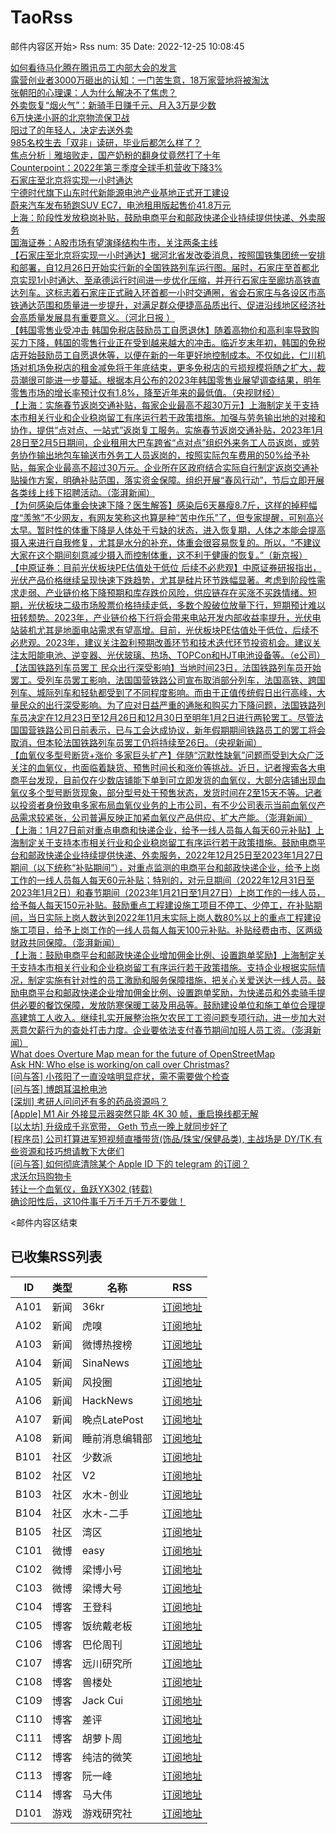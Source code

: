 # TaoRss

邮件内容区开始>
Rss num: 35  Date: 2022-12-25 10:08:45 <br/>

<a href='https://36kr.com/p/2058825859223171?f=rss'>如何看待马化腾在腾讯员工内部大会的发言</a><br/>
<a href='https://36kr.com/p/2058819746500480?f=rss'>露营创业者3000万砸出的认知：一门苦生意，18万家营地将被淘汰</a><br/>
<a href='https://36kr.com/p/2058806803337089?f=rss'>张朝阳的心理课：人为什么解决不了焦虑？</a><br/>
<a href='https://36kr.com/p/2058804215943040?f=rss'>外卖恢复“烟火气”：新骑手日赚千元、月入3万是少数</a><br/>
<a href='https://36kr.com/p/2058800640380553?f=rss'>6万快递小哥的北京物流保卫战</a><br/>
<a href='https://36kr.com/p/2057948700626821?f=rss'>阳过了的年轻人，决定去送外卖</a><br/>
<a href='https://36kr.com/p/2056357664130947?f=rss'>985名校生去「双非」读研，毕业后都怎么样了？</a><br/>
<a href='https://36kr.com/p/2054893857130121?f=rss'>焦点分析｜雅培败走，国产奶粉的翻身仗竟然打了十年</a><br/>
<a href='https://36kr.com/newsflashes/2058847202135682?f=rss'>Counterpoint：2022年第三季度全球手机营收下降3%</a><br/>
<a href='https://36kr.com/newsflashes/2058795689660041?f=rss'>石家庄至北京将实现一小时通达</a><br/>
<a href='https://36kr.com/newsflashes/2058795068821124?f=rss'>宁德时代旗下山东时代新能源电池产业基地正式开工建设</a><br/>
<a href='https://36kr.com/newsflashes/2058792924728969?f=rss'>蔚来汽车发布轿跑SUV EC7，电池租用版起售价41.8万元</a><br/>
<a href='https://36kr.com/newsflashes/2058791897730689?f=rss'>上海：阶段性发放稳岗补贴，鼓励电商平台和邮政快递企业持续提供快递、外卖服务</a><br/>
<a href='https://36kr.com/newsflashes/2058769893396101?f=rss'>国海证券：A股市场有望演绎结构牛市，关注两条主线</a><br/>
<a href='2918195'>【石家庄至北京将实现一小时通达】据河北省发改委消息，按照国铁集团统一安排和部署，自12月26日开始实行新的全国铁路列车运行图。届时，石家庄至首都北京实现1小时通达、至承德运行时间进一步优化压缩，并开行石家庄至廊坊高铁直达列车。这标志着石家庄正式融入环首都一小时交通圈，省会石家庄与各设区市高铁通达范围和质量进一步提升，对满足群众便捷高品质出行、促进沿线地区经济社会高质量发展具有重要意义。（河北日报 ）</a><br/>
<a href='https://finance.sina.cn/7x24/2022-12-25/detail-imxxvvuk8176883.d.html'>【韩国零售业受冲击 韩国免税店鼓励员工自愿退休】随着高物价和高利率导致购买力下降，韩国的零售行业正在受到越来越大的冲击。临近岁末年初，韩国的免税店开始鼓励员工自愿退休等，以便在新的一年更好地控制成本。不仅如此，仁川机场对机场免税店的租金减免将于年底结束，更多免税店的亏损规模将随之扩大，裁员潮很可能进一步蔓延。根据本月公布的2023年韩国零售业展望调查结果，明年零售市场的增长率预计仅有1.8%，降至近年来的最低值。（央视财经）</a><br/>
<a href='https://finance.sina.cn/7x24/2022-12-25/detail-imxxvvui1387741.d.html'>【上海：实施春节返岗交通补贴，每家企业最高不超30万元】上海制定关于支持本市相关行业和企业稳岗留工有序运行若干政策措施。加强与劳务输出地的对接和协作，提供“点对点、一站式”返岗复工服务。实施春节返岗交通补贴，2023年1月28日至2月5日期间，企业租用大巴车跨省“点对点”组织外来务工人员返岗，或劳务协作输出地包车输送市外务工人员返岗的，按照实际包车费用的50%给予补贴，每家企业最高不超过30万元。企业所在区政府结合实际自行制定返岗交通补贴操作方案，明确补贴范围，落实资金保障。组织开展“春风行动”，节后立即开展各类线上线下招聘活动。（澎湃新闻）</a><br/>
<a href='https://finance.sina.cn/7x24/2022-12-25/detail-imxxvvui1384585.d.html'>【为何感染后体重会快速下降？医生解答】感染后6天暴瘦8.7斤，这样的掉秤幅度“羡煞”不少网友，有网友笑称这也算是种“苦中作乐”了，但专家提醒，可别高兴太早。暂时性的体重下降是人体处于亏缺的状态，进入恢复期，人体之本能会提高摄入来进行自我修复，尤其是水分的补充，体重会很容易恢复的。所以，“不建议大家在这个期间刻意减少摄入而控制体重，这不利于健康的恢复。”（新京报）</a><br/>
<a href='https://finance.sina.cn/7x24/2022-12-25/detail-imxxvvuk8156389.d.html'>【中原证券：目前光伏板块PE估值处于低位 后续不必悲观】中原证券研报指出，光伏产品价格继续呈现快速下跌趋势，尤其是硅片环节跌幅显著。考虑到阶段性需求走弱、产业链价格下降预期和库存跌价风险，供应链存在买涨不买跌情绪。短期，光伏板块二级市场股票价格持续走低，多数个股破位放量下行，短期预计难以扭转颓势。2023年，产业链价格下行将会带来电站开发内部收益率提升，光伏电站装机尤其是地面电站需求有望高增。目前，光伏板块PE估值处于低位，后续不必悲观。2023年，建议关注盈利预期改善环节和技术迭代环节投资机会。建议关注太阳能电池、逆变器、光伏玻璃、热场、TOPCon和HJT电池设备等。（e公司）</a><br/>
<a href='https://finance.sina.cn/7x24/2022-12-25/detail-imxxvvui1378767.d.html'>【法国铁路列车员罢工 民众出行深受影响】当地时间23日，法国铁路列车员开始罢工。受列车员罢工影响，法国国营铁路公司宣布取消部分列车，法国高铁、跨国列车、城际列车和轻轨都受到了不同程度影响。而由于正值传统假日出行高峰，大量民众的出行深受影响。为了应对日益严重的通胀和购买力下降问题，法国铁路列车员决定在12月23日至12月26日和12月30日至明年1月2日进行两轮罢工。尽管法国国营铁路公司日前表示，已与工会达成协议，新年假期期间铁路员工的罢工将会取消，但本轮法国铁路列车员罢工仍将持续至26日。（央视新闻）</a><br/>
<a href='https://finance.sina.cn/7x24/2022-12-25/detail-imxxvvuk8150159.d.html'>【血氧仪多型号断货+涨价 多家巨头扩产】伴随“沉默性缺氧”问题而受到大众广泛关注的血氧仪，也面临着缺货、预售时间长和涨价等挑战。近日，记者搜索各大电商平台发现，目前仅在少数店铺能下单到可立即发货的血氧仪，大部分店铺出现血氧仪多个型号断货现象，部分型号处于预售状态，发货时间在2至15天不等。记者以投资者身份致电多家布局血氧仪业务的上市公司，有不少公司表示当前血氧仪产品需求较紧张，公司普遍反映正加紧血氧仪产品供应、扩大产能。（澎湃新闻）</a><br/>
<a href='https://finance.sina.cn/7x24/2022-12-25/detail-imxxvvui1366594.d.html'>【上海：1月27日前对重点电商和快递企业，给予一线人员每人每天60元补贴】上海制定关于支持本市相关行业和企业稳岗留工有序运行若干政策措施。鼓励电商平台和邮政快递企业持续提供快递、外卖服务，2022年12月25日至2023年1月27日期间（以下统称“补贴期间”），对重点监测的电商平台和邮政快递企业，给予上岗工作的一线人员每人每天60元补贴；特别的，对元旦期间（2022年12月31日至2023年1月2日）和春节期间（2023年1月21日至1月27日）上岗工作的一线人员，给予每人每天150元补贴。鼓励重点工程建设施工项目不停工、少停工，在补贴期间，当日实际上岗人数达到2022年11月末实际上岗人数80%以上的重点工程建设施工项目，给予上岗工作的一线人员每人每天100元补贴。补贴经费由市、区两级财政共同保障。（澎湃新闻）</a><br/>
<a href='https://finance.sina.cn/7x24/2022-12-25/detail-imxxvvuk8143577.d.html'>【上海：鼓励电商平台和邮政快递企业增加佣金比例、设置跑单奖励】上海制定关于支持本市相关行业和企业稳岗留工有序运行若干政策措施。支持企业根据实际情况，制定实施有针对性的员工激励和服务保障措施，把关心关爱送达一线人员。鼓励电商平台和邮政快递企业增加佣金比例、设置跑单奖励，为快递员和外卖骑手提供必要的餐饮保障，发放防寒保暖工装及用品等。鼓励建设单位和施工单位合理提高建筑工人收入。继续扎实开展整治拖欠农民工工资问题专项行动，进一步加大对恶意欠薪行为的查处打击力度。企业要依法支付春节期间加班人员工资。（澎湃新闻）</a><br/>
<a href='https://blog.andygol.co.ua/en/2022/12/24/creating-overture-map-and-future-of-osm/'>What does Overture Map mean for the future of OpenStreetMap</a><br/>
<a href='https://news.ycombinator.com/item?id=34122578'>Ask HN: Who else is working/on call over Christmas?</a><br/>
<a href='https://www.v2ex.com/t/904533#reply1'>[问与答] 小孩阳了一直没啥明显症状，需不需要做个检查</a><br/>
<a href='https://www.v2ex.com/t/904531#reply2'>[问与答] 博朗耳温枪电池</a><br/>
<a href='https://www.v2ex.com/t/904527#reply1'>[深圳] 考研人问问还有多的药品资源吗？</a><br/>
<a href='https://www.v2ex.com/t/904526#reply5'>[Apple] M1 Air 外接显示器突然只能 4K 30 帧，重启换线都无解</a><br/>
<a href='https://www.v2ex.com/t/904525#reply2'>[以太坊] 升级成千兆宽带， Geth 节点一晚上就同步好了</a><br/>
<a href='https://www.v2ex.com/t/904523#reply2'>[程序员] 公司打算进军短视频直播带货(饰品/珠宝/保健品类), 主战场是 DY/TK,有些资源和技巧想请教下大佬们</a><br/>
<a href='https://www.v2ex.com/t/904522#reply1'>[问与答] 如何彻底清除某个 Apple ID 下的 telegram 的订阅？</a><br/>
<a href='http://www.newsmth.net/nForum/article/SecondMarket/2072877'>求沃尔玛购物卡</a><br/>
<a href='http://www.newsmth.net/nForum/article/SecondMarket/2072871'>转让一个血氧仪，鱼跃YX302 (转载)</a><br/>
<a href='https://mp.weixin.qq.com/s/RYYDbSl0zizkSFuHmAR6oA'>确诊阳性后，这10件事千万千万千万不要做！</a><br/>


<邮件内容区结束

## 已收集RSS列表

| ID | 类型 | 名称  | RSS  |
| -- | -- | -- | -- | 
| A101  | 新闻 | 36kr | [订阅地址](https://www.36kr.com/feed) |
| A102  | 新闻 | 虎嗅 | [订阅地址](https://www.huxiu.com/rss/0.xml) |
| A103  | 新闻 | 微博热搜榜 | [订阅地址](https://rsshub.app/weibo/search/hot) |
| A104  | 新闻 | SinaNews | [订阅地址](https://sina-news.vercel.app/rss.xml) |
| A105  | 新闻 | 风投圈 | [订阅地址](https://crazy.capital/feed) |
| A106  | 新闻 | HackNews | [订阅地址](https://news.ycombinator.com/rss) |
| A107  | 新闻 | 晚点LatePost | [订阅地址](https://api.feeddd.org/feeds/6121d8a451e2511a8279faaf) |
| A108  | 新闻 | 睡前消息编辑部 | [订阅地址](https://api.feeddd.org/feeds/612320c451e2511a827a11d6) |
| B101  | 社区 | 少数派 | [订阅地址](https://sspai.com/feed) |
| B102  | 社区 | V2  | [订阅地址](http://www.v2ex.com/index.xml) |
| B103  | 社区 | 水木-创业  | [订阅地址](https://www.mysmth.net/nForum/rss/board-Entrepreneur) |
| B104  | 社区 | 水木-二手 | [订阅地址](https://www.mysmth.net/nForum/rss/board-SecondMarket) |
| B105  | 社区 | 湾区 | [订阅地址](https://wanqu.co/feed/) |
| C101  | 微博 | easy | [订阅地址](https://rsshub.app/weibo/user/1088413295) |
| C102  | 微博 | 梁博小号 | [订阅地址](https://rsshub.app/weibo/user/2131170823) |
| C103  | 微博 | 梁博大号 | [订阅地址](https://rsshub.app/weibo/user/1497035431) |
| C104  | 博客 | 王登科 | [订阅地址](https://greatdk.com/feed) |
| C105  | 博客 | 饭统戴老板 | [订阅地址](https://api.feeddd.org/feeds/6131b9e01269c358aa0df19e) |
| C106  | 博客 | 巴伦周刊 | [订阅地址](https://api.feeddd.org/feeds/6131b5301269c358aa0dec2e) |
| C107  | 博客 | 远川研究所 | [订阅地址](https://api.feeddd.org/feeds/616102e99b888e41f5cb64fb) |
| C108  | 博客 | 兽楼处 | [订阅地址](https://api.feeddd.org/feeds/6131e1421269c358aa0e1b6b) |
| C109  | 博客 | Jack Cui | [订阅地址](https://api.feeddd.org/feeds/613381f91269c358aa0eabc9) |
| C110  | 博客 | 差评 | [订阅地址](https://api.feeddd.org/feeds/6110783449ef7514d0b91ae1) |
| C111  | 博客 | 胡萝卜周 | [订阅地址](https://api.feeddd.org/feeds/613381f91269c358aa0eab79) |
| C112  | 博客 | 纯洁的微笑 | [订阅地址](http://www.ityouknow.com/feed.xml) |
| C113  | 博客 | 阮一峰 | [订阅地址](https://feeds.feedburner.com/ruanyifeng) |
| C114  | 博客 | 马大伟 | [订阅地址](https://www.bmpi.dev/index.xml) |
| D101  | 游戏 | 游戏研究社 | [订阅地址](https://api.feeddd.org/feeds/612328f851e2511a827a171f) |






